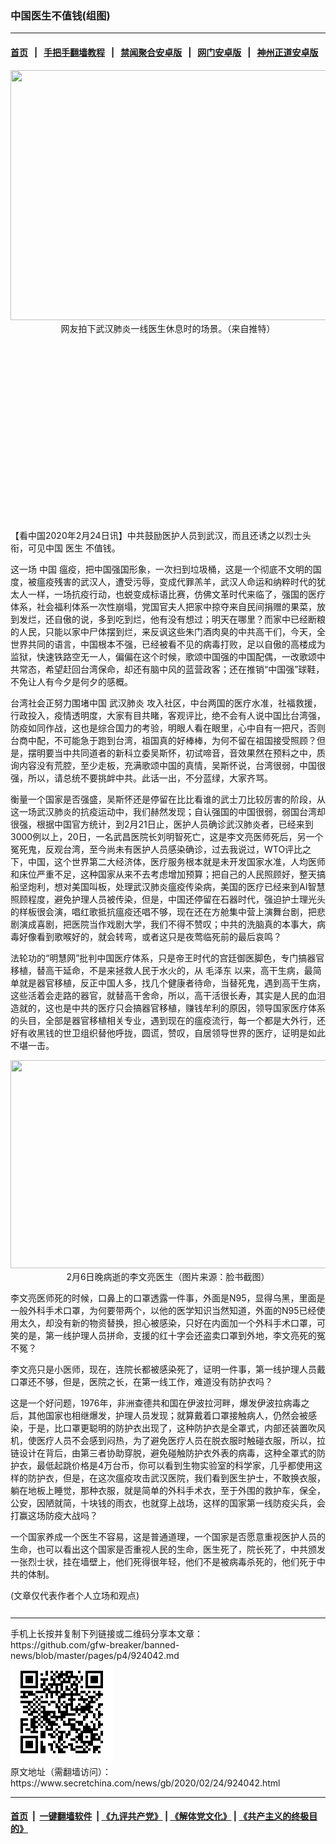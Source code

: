 ### 中国医生不值钱(组图)
------------------------

#### [首页](https://github.com/gfw-breaker/banned-news/blob/master/README.md) &nbsp;&nbsp;|&nbsp;&nbsp; [手把手翻墙教程](https://github.com/gfw-breaker/guides/wiki) &nbsp;&nbsp;|&nbsp;&nbsp; [禁闻聚合安卓版](https://github.com/gfw-breaker/bn-android) &nbsp;&nbsp;|&nbsp;&nbsp; [网门安卓版](https://github.com/oGate2/oGate) &nbsp;&nbsp;|&nbsp;&nbsp; [神州正道安卓版](https://github.com/SzzdOgate/update) 



<div class="article_right" style="fone-color:#000">
 <p style="text-align:center">
  <img alt="" src="//img3.secretchina.com/pic/2020/2-1/p2617711a967447982-ss.jpg" style="height:400px; width:600px"/>
  <br>
   网友拍下武汉肺炎一线医生休息时的场景。（来自推特）
   <span id="hideid" name="hideid" style="color:red;display:none;">
    <span href="https://www.secretchina.com">
    </span>
   </span>
  </br>
 </p>
 <div id="txt-mid1-t21-2017">
  <ins class="adsbygoogle" data-ad-client="ca-pub-1276641434651360" data-ad-slot="2451032099" style="display:inline-block;width:336px;height:280px">
  </ins>
  <div id="SC-22xxx">
  </div>
 </div>
 <p>
  【看中国2020年2月24日讯】中共鼓励医护人员到武汉，而且还诱之以烈士头衔，可见中国
  <span href="https://www.secretchina.com/news/gb/tag/医生" target="_blank">
   医生
  </span>
  不值钱。
  <span id="hideid" name="hideid" style="color:red;display:none;">
   <span href="https://www.secretchina.com">
   </span>
  </span>
 </p>
 <p>
  这一场
  <span href="https://www.secretchina.com" target="_blank">
   中国
  </span>
  瘟疫，把中国强国形象，一次扫到垃圾桶，这是一个彻底不文明的国度，被瘟疫残害的武汉人，遭受污辱，变成代罪羔羊，武汉人命运和纳粹时代的犹太人一样，一场抗疫行动，也蜕变成标语比赛，仿佛文革时代来临了，强国的医疗体系，社会福利体系一次性崩塌，党国官夫人把家中掠夺来自民间捐赠的果菜，放到发烂，还自傲的说，多到吃到烂，他有没有想过；明天在哪里？而家中已经断粮的人民，只能以家中尸体摆到烂，来反讽这些朱门酒肉臭的中共高干们，今天，全世界共同的语言，中国根本不强，已经被看不见的病毒打败，足以自傲的高楼成为监狱，快速铁路空无一人，偏偏在这个时候，歌颂中国强的中国配偶，一改歌颂中共常态，希望赶回台湾保命，却还有脑中风的蓝营政客；还在推销“中国强”球鞋，不免让人有今夕是何夕的感概。
 </p>
 <p>
  台湾社会正努力围堵中国
  <span href="https://www.secretchina.com/news/gb/tag/武汉肺炎" target="_blank">
   武汉肺炎
  </span>
  攻入社区，中台两国的医疗水准，社福救援，行政投入，疫情透明度，大家有目共睹，客观评比，绝不会有人说中国比台湾强，防疫如同作战，这也是综合国力的考验，明眼人看在眼里，心中自有一把尺，否则台商中配，不可能急于跑到台湾，祖国真的好棒棒，为何不留在祖国接受照顾？但是，摆明要当中共同道者的新科立委吴斯怀，初试啼音，音效果然在预料之中，质询内容没有荒腔，至少走板，充满歌颂中国的真情，吴斯怀说，台湾很弱，中国很强，所以，请总统不要挑衅中共。此话一出，不分蓝绿，大家齐骂。
 </p>
 <p>
  衡量一个国家是否强盛，吴斯怀还是停留在比比看谁的武士刀比较厉害的阶段，从这一场武汉肺炎的抗疫运动中，我们赫然发现；自认强国的中国很弱，弱国台湾却很强，根据中国官方统计，到2月21日止，医护人员确诊武汉肺炎者，已经来到3000例以上，20日，一名武昌医院长刘明智死亡，这是李文亮医师死后，另一个冤死鬼，反观台湾，至今尚未有医护人员感染确诊，过去我说过，WTO评比之下，中国，这个世界第二大经济体，医疗服务根本就是未开发国家水准，人均医师和床位严重不足，这种国家从来不去考虑增加预算；把自己的人民照顾好，整天搞船坚炮利，想对美国叫板，处理武汉肺炎瘟疫传染病，美国的医疗已经来到AI智慧照顾程度，避免护理人员被传染，但是，中国还停留在石器时代，强迫护士理光头的样板很会演，唱红歌抵抗瘟疫还唱不够，现在还在方舱集中营上演舞台剧，把悲剧演成喜剧，把医院当作戏剧大学，我们不得不赞叹；中共的洗脑真的本事大，病毒好像看到歌喉好的，就会转弯，或者这只是夜莺临死前的最后哀鸣？
 </p>
 <p>
  法轮功的“明慧网”批判中国医疗体系，只是帝王时代的宫廷御医脚色，专门搞器官移植，替高干延命，不是来拯救人民于水火的，从
  <span href="https://www.secretchina.com/news/gb/tag/毛泽东" target="_blank">
   毛泽东
  </span>
  以来，高干生病，最简单就是器官移植，反正中国人多，找几个健康者待命，当替死鬼，遇到高干生病，这些活着会走路的器官，就替高干舍命，所以，高干活很长寿，其实是人民的血泪造就的，这也是中共的医疗只会搞器官移植，赚钱牟利的原因，领导国家医疗体系的头目，全部是器官移植相关专业，遇到现在的瘟疫流行，每一个都是大外行，还好有收黑钱的世卫组织替他呼拢，圆谎，赞叹，自居领导世界的医疗，证明是如此不堪一击。
 </p>
 <p style="text-align: center;">
  <img alt="" src="//img3.secretchina.com/pic/2020/2-7/p2621591a948636900-ss.jpg" style="height:333px; width:600px"/>
  <br>
   2月6日晚病逝的李文亮医生（图片来源：脸书截图）
  </br>
 </p>
 <p>
  李文亮医师死的时候，口鼻上的口罩透露一件事，外面是N95，显得乌黑，里面是一般外科手术口罩，为何要带两个，以他的医学知识当然知道，外面的N95已经使用太久，却没有新的物资替换，担心被感染，只好在内面加一个外科手术口罩，可笑的是，第一线护理人员拼命，支援的红十字会还盗卖口罩到外地，李文亮死的冤不冤？
 </p>
 <p>
  李文亮只是小医师，现在，连院长都被感染死了，证明一件事，第一线护理人员戴口罩还不够，但是，医院之长，在第一线工作，难道没有防护衣吗？
 </p>
 <p>
  这是一个好问题，1976年，非洲查德共和国在伊波拉河畔，爆发伊波拉病毒之后，其他国家也相继爆发，护理人员发现；就算戴着口罩接触病人，仍然会被感染，于是，比口罩更聪明的防护衣出现了，这种防护衣是全罩式，内部还装置吹风机，使医疗人员不会感到闷热，为了避免医疗人员在脱衣服时触碰衣服，所以，拉链设计在背后，由第三者协助穿脱，避免碰触防护衣外表的病毒，这种全罩式的防护衣，最低起跳价格是4万台币，你可以看到生物实验室的科学家，几乎都使用这样的防护衣，但是，在这次瘟疫攻击武汉医院，我们看到医生护士，不敢换衣服，躺在地板上睡觉，那种衣服，就是简单的外科手术衣，至于外围的救护车，保全，公安，因陋就简，十块钱的雨衣，也就穿上战场，这样的国家第一线防疫尖兵，会打赢这场防疫大战吗？
 </p>
 <p>
  一个国家养成一个医生不容易，这是普通道理，一个国家是否愿意重视医护人员的生命，也可以看出这个国家是否重视人民的生命，医生死了，院长死了，中共颁发一张烈士状，挂在墙壁上，他们死得很年轻，他们不是被病毒杀死的，他们死于中共的体制。
 </p>
 (文章仅代表作者个人立场和观点)
 <center>
  <div>
   <div id="txt-mid2-t22-2017" style="display: block;  max-height: 351px;  overflow: hidden;">
    <div id="SC-21xxx">
    </div>
    <ins class="adsbygoogle" data-ad-client="ca-pub-1276641434651360" data-ad-format="auto" data-ad-slot="4301710469" data-full-width-responsive="true" style="display:block">
    </ins>
   </div>
  </div>
 </center>
 <div style="padding-top:12px;">
 </div>
</div>

<hr/>
手机上长按并复制下列链接或二维码分享本文章：<br/>
https://github.com/gfw-breaker/banned-news/blob/master/pages/p4/924042.md <br/>
<a href='https://github.com/gfw-breaker/banned-news/blob/master/pages/p4/924042.md'><img src='https://github.com/gfw-breaker/banned-news/blob/master/pages/p4/924042.md.png'/></a> <br/>
原文地址（需翻墙访问）：https://www.secretchina.com/news/gb/2020/02/24/924042.html


------------------------
#### [首页](https://github.com/gfw-breaker/banned-news/blob/master/README.md) &nbsp;|&nbsp; [一键翻墙软件](https://github.com/gfw-breaker/nogfw/blob/master/README.md) &nbsp;| [《九评共产党》](https://github.com/gfw-breaker/9ping.md/blob/master/README.md#九评之一评共产党是什么) | [《解体党文化》](https://github.com/gfw-breaker/jtdwh.md/blob/master/README.md) | [《共产主义的终极目的》](https://github.com/gfw-breaker/gczydzjmd.md/blob/master/README.md)


<img src='http://gfw-breaker.win/banned-news/pages/p4/924042.md' width='0px' height='0px'/>